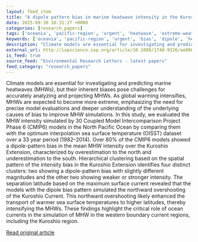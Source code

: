 ```yaml
---
layout: feed_item
title: "A dipole pattern bias in marine heatwave intensity in the Kuroshio Extension simulated by the CMIP6 models: a role of northward shift of the Kuroshio Current"
date: 2025-09-30 16:31:27 +0000
categories: [research_papers]
tags: ['oceania', 'pacific-region', 'urgent', 'heatwave', 'extreme-weather']
keywords: ['oceania', 'pacific-region', 'urgent', 'bias', 'dipole', 'heatwave', 'extreme-weather', 'pattern']
description: "Climate models are essential for investigating and predicting marine heatwaves (MHWs), but their inherent biases pose challenges for accurately analyzing and..."
external_url: http://iopscience.iop.org/article/10.1088/1748-9326/ae0806
is_feed: true
source_feed: "Environmental Research Letters - latest papers"
feed_category: "research_papers"
---
```


Climate models are essential for investigating and predicting marine heatwaves (MHWs), but their inherent biases pose challenges for accurately analyzing and projecting MHWs. As global warming intensifies, MHWs are expected to become more extreme, emphasizing the need for precise model evaluations and deeper understanding of the underlying causes of bias to improve MHW simulations. In this study, we evaluated the MHW intensity simulated by 30 Coupled Model Intercomparison Project Phase 6 (CMIP6) models in the North Pacific Ocean by comparing them with the optimum interpolation sea surface temperature (OISST) dataset over a 33 year period (1982–2014). Over 80% of the CMIP6 models showed a dipole-pattern bias in the mean MHW intensity over the Kuroshio Extension, characterized by overestimation to the north and underestimation to the south. Hierarchical clustering based on the spatial pattern of the intensity bias in the Kuroshio Extension identifies four distinct clusters: two showing a dipole-pattern bias with slightly different magnitudes and the other two showing weaker or stronger intensity. The separation latitude based on the maximum surface current revealed that the models with the dipole bias pattern simulated the northward overshooting of the Kuroshio Current. This northward overshooting likely enhanced the transport of warmer sea surface temperatures to higher latitudes, thereby intensifying the MHWs. These findings highlight the critical role of ocean currents in the simulation of MHW in the western boundary current regions, including the Kuroshio region.

[Read original article](http://iopscience.iop.org/article/10.1088/1748-9326/ae0806)
